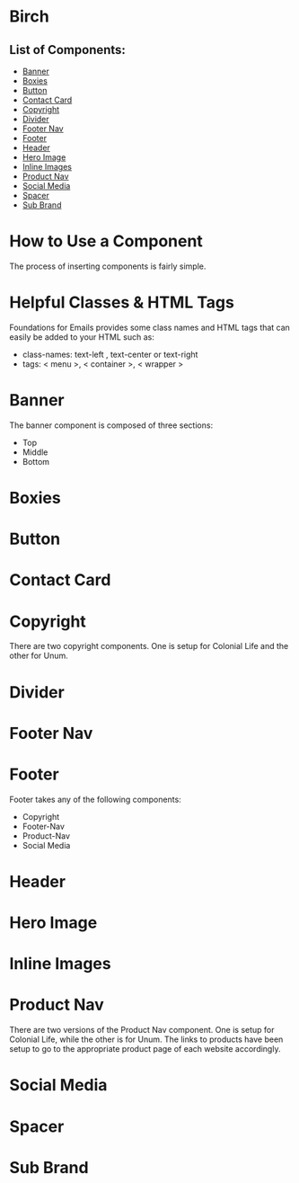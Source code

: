 # Birch

## List of Components:
* [Banner](#banner)
* [Boxies](#boxies)
* [Button](#button)
* [Contact Card](#contact-card)
* [Copyright](#copyright)
* [Divider](#divider)
* [Footer Nav](#footer-nav)
* [Footer](#footer)
* [Header](#header)
* [Hero Image](#hero-image)
* [Inline Images](#inline-images)
* [Product Nav](#product-nav)
* [Social Media](#social-media)
* [Spacer](#spacer)
* [Sub Brand](#sub-brand)

# How to Use a Component
The process of inserting components is fairly simple.

# Helpful Classes & HTML Tags
Foundations for Emails provides some class names and HTML tags that can easily be added to your HTML such as:

* class-names: text-left , text-center or text-right
* tags: < menu >, < container >, < wrapper >

# Banner
The banner component is composed of three sections: 

* Top
* Middle
* Bottom

# Boxies

# Button


# Contact Card

# Copyright
There are two copyright components. One is setup for Colonial Life and the other for Unum.

# Divider

# Footer Nav

# Footer
Footer takes any of the following components: 

* Copyright
* Footer-Nav
* Product-Nav
* Social Media

# Header

# Hero Image

# Inline Images

# Product Nav
There are two versions of the Product Nav component. One is setup for Colonial Life, while the other is for Unum. The links to products have been setup to go to the appropriate product page of each website accordingly.

# Social Media

# Spacer

# Sub Brand